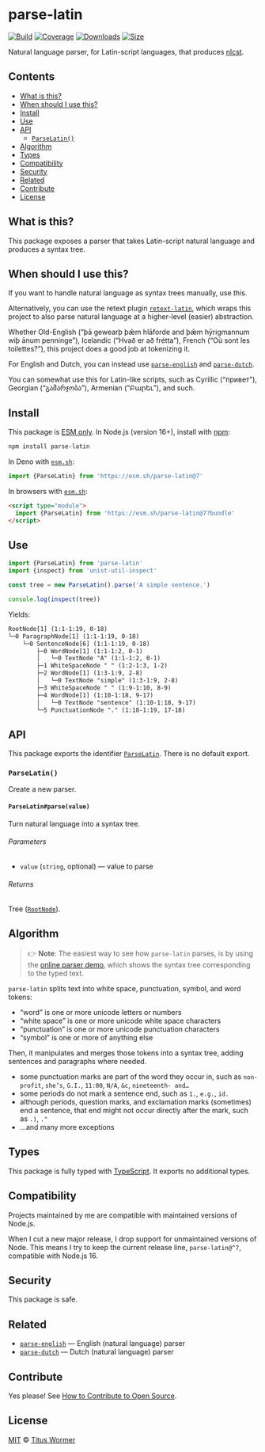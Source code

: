 # parse-latin

[![Build][build-badge]][build]
[![Coverage][coverage-badge]][coverage]
[![Downloads][downloads-badge]][downloads]
[![Size][size-badge]][size]

Natural language parser, for Latin-script languages, that produces [nlcst][].

## Contents

*   [What is this?](readme.md##what-is-this)
*   [When should I use this?](readme.md##when-should-i-use-this)
*   [Install](readme.md##install)
*   [Use](readme.md##use)
*   [API](readme.md##api)
    *   [`ParseLatin()`](#parselatin)
*   [Algorithm](readme.md##algorithm)
*   [Types](readme.md##types)
*   [Compatibility](readme.md##compatibility)
*   [Security](readme.md##security)
*   [Related](readme.md##related)
*   [Contribute](readme.md##contribute)
*   [License](readme.md##license)

## What is this?

This package exposes a parser that takes Latin-script natural language and
produces a syntax tree.

## When should I use this?

If you want to handle natural language as syntax trees manually, use this.

Alternatively, you can use the retext plugin [`retext-latin`][retext-latin],
which wraps this project to also parse natural language at a higher-level
(easier) abstraction.

Whether Old-English (“þā gewearþ þǣm hlāforde and þǣm hȳrigmannum wiþ ānum
penninge”), Icelandic (“Hvað er að frétta”), French (“Où sont les toilettes?”),
this project does a good job at tokenizing it.

For English and Dutch, you can instead use [`parse-english`][parse-english] and
[`parse-dutch`][parse-dutch].

You can somewhat use this for Latin-like scripts, such as Cyrillic (“привет”),
Georgian (“გამარჯობა”), Armenian (“Բարեւ”), and such.

## Install

This package is [ESM only][esm].
In Node.js (version 16+), install with [npm][]:

```sh
npm install parse-latin
```

In Deno with [`esm.sh`][esmsh]:

```js
import {ParseLatin} from 'https://esm.sh/parse-latin@7'
```

In browsers with [`esm.sh`][esmsh]:

```html
<script type="module">
  import {ParseLatin} from 'https://esm.sh/parse-latin@7?bundle'
</script>
```

## Use

```js
import {ParseLatin} from 'parse-latin'
import {inspect} from 'unist-util-inspect'

const tree = new ParseLatin().parse('A simple sentence.')

console.log(inspect(tree))
```

Yields:

```txt
RootNode[1] (1:1-1:19, 0-18)
└─0 ParagraphNode[1] (1:1-1:19, 0-18)
    └─0 SentenceNode[6] (1:1-1:19, 0-18)
        ├─0 WordNode[1] (1:1-1:2, 0-1)
        │   └─0 TextNode "A" (1:1-1:2, 0-1)
        ├─1 WhiteSpaceNode " " (1:2-1:3, 1-2)
        ├─2 WordNode[1] (1:3-1:9, 2-8)
        │   └─0 TextNode "simple" (1:3-1:9, 2-8)
        ├─3 WhiteSpaceNode " " (1:9-1:10, 8-9)
        ├─4 WordNode[1] (1:10-1:18, 9-17)
        │   └─0 TextNode "sentence" (1:10-1:18, 9-17)
        └─5 PunctuationNode "." (1:18-1:19, 17-18)
```

## API

This package exports the identifier [`ParseLatin`][api-parse-latin].
There is no default export.

### `ParseLatin()`

Create a new parser.

#### `ParseLatin#parse(value)`

Turn natural language into a syntax tree.

###### Parameters

*   `value` (`string`, optional)
    — value to parse

###### Returns

Tree ([`RootNode`][root]).

## Algorithm

> 👉 **Note**:
> The easiest way to see how `parse-latin` parses, is by using the
> [online parser demo][demo], which shows the syntax tree corresponding to
> the typed text.

`parse-latin` splits text into white space, punctuation, symbol, and word
tokens:

*   “word” is one or more unicode letters or numbers
*   “white space” is one or more unicode white space characters
*   “punctuation” is one or more unicode punctuation characters
*   “symbol” is one or more of anything else

Then, it manipulates and merges those tokens into a syntax tree, adding
sentences and paragraphs where needed.

*   some punctuation marks are part of the word they occur in, such as
    `non-profit`, `she’s`, `G.I.`, `11:00`, `N/A`, `&c`, `nineteenth- and…`
*   some periods do not mark a sentence end, such as `1.`, `e.g.`, `id.`
*   although periods, question marks, and exclamation marks (sometimes) end a
    sentence, that end might not occur directly after the mark, such as `.)`,
    `."`
*   …and many more exceptions

## Types

This package is fully typed with [TypeScript][].
It exports no additional types.

## Compatibility

Projects maintained by me are compatible with maintained versions of Node.js.

When I cut a new major release, I drop support for unmaintained versions of
Node.
This means I try to keep the current release line, `parse-latin@^7`, compatible
with Node.js 16.

## Security

This package is safe.

## Related

*   [`parse-english`](https://github.com/wooorm/parse-english)
    — English (natural language) parser
*   [`parse-dutch`](https://github.com/wooorm/parse-dutch)
    — Dutch (natural language) parser

## Contribute

Yes please!
See [How to Contribute to Open Source][contribute].

## License

[MIT][license] © [Titus Wormer][author]

<!-- Definitions -->

[build-badge]: https://github.com/wooorm/parse-latin/workflows/main/badge.svg

[build]: https://github.com/wooorm/parse-latin/actions

[coverage-badge]: https://img.shields.io/codecov/c/github/wooorm/parse-latin.svg

[coverage]: https://codecov.io/github/wooorm/parse-latin

[downloads-badge]: https://img.shields.io/npm/dm/parse-latin.svg

[downloads]: https://www.npmjs.com/package/parse-latin

[size-badge]: https://img.shields.io/badge/dynamic/json?label=minzipped%20size&query=$.size.compressedSize&url=https://deno.bundlejs.com/?q=parse-latin

[size]: https://bundlejs.com/?q=parse-latin

[npm]: https://docs.npmjs.com/cli/install

[demo]: https://wooorm.com/parse-latin/

[esm]: https://gist.github.com/sindresorhus/a39789f98801d908bbc7ff3ecc99d99c

[esmsh]: https://esm.sh

[typescript]: https://www.typescriptlang.org

[contribute]: https://opensource.guide/how-to-contribute/

[license]: license

[author]: https://wooorm.com

[nlcst]: https://github.com/syntax-tree/nlcst

[root]: https://github.com/syntax-tree/nlcst#root

[retext-latin]: https://github.com/retextjs/retext/tree/main/packages/retext-latin

[parse-english]: https://github.com/wooorm/parse-english

[parse-dutch]: https://github.com/wooorm/parse-dutch

[api-parse-latin]: #parselatin
